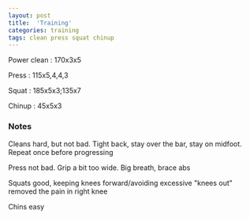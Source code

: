 ```yaml
---
layout: post
title:  'Training'
categories: training
tags: clean press squat chinup
---
```


Power clean :   170x3x5

Press   :   115x5,4,4,3

Squat   :   185x5x3;135x7

Chinup  :   45x5x3

### Notes

Cleans hard, but not bad. Tight back, stay over the bar, stay on midfoot. Repeat once before progressing

Press not bad. Grip a bit too wide. Big breath, brace abs

Squats good, keeping knees forward/avoiding excessive "knees out" removed the pain in right knee

Chins easy
